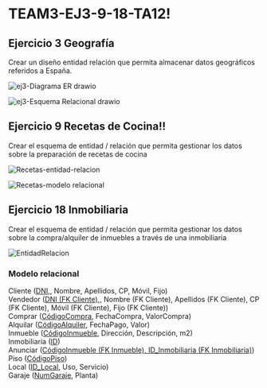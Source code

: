 # TEAM3-EJ3-9-18-TA12!



## Ejercicio 3 Geografía


Crear un diseño entidad relación que permita almacenar datos geográficos referidos a España.

![ej3-Diagrama ER drawio](https://user-images.githubusercontent.com/19403472/164429429-29e67410-670e-4c0b-b163-88ae48cfa70d.png)

![ej3-Esquema Relacional drawio](https://user-images.githubusercontent.com/19403472/164429365-0e3086e7-6356-4bc8-81fa-ba1348164b9e.png)


## Ejercicio 9 Recetas de Cocina!!



Crear el esquema de entidad / relación que permita gestionar los datos sobre la preparación de recetas de cocina


![Recetas-entidad-relacion](https://user-images.githubusercontent.com/99056015/164432861-9d21d2e2-12c5-4ff3-84ad-0bc6265231c1.jpeg)


![Recetas-modelo relacional](https://user-images.githubusercontent.com/99056015/164432960-e8640592-22b4-41f6-a623-bf345e584b41.jpeg)








## Ejercicio 18 Inmobiliaria

Crear el esquema de entidad / relación que permita gestionar los datos sobre la compra/alquiler de inmuebles a través de una inmobiliaria

![EntidadRelacion](https://user-images.githubusercontent.com/71872946/164405189-d414176c-0bde-4321-a326-842c8df2bc65.JPG)

### Modelo relacional

Cliente (<u>DNI</u>,, Nombre, Apellidos, CP, Móvil, Fijo)</br>
Vendedor (<u>DNI (FK Cliente)</u>,, Nombre (FK Cliente), Apellidos (FK Cliente), CP (FK Cliente), Móvil (FK Cliente), Fijo (FK Cliente))</br>
Comprar (<u>CódigoCompra</u>, FechaCompra, ValorCompra)</br>
Alquilar (<u>CódigoAlquiler</u>, FechaPago, Valor)</br>
Inmueble (<u>CódigoInmueble</u>, Dirección, Descripción, m2)</br>
Inmobiliaria (<u>ID</u>)</br>
Anunciar (<u>CódigoInmueble (FK Inmueble), ID_Inmobiliaria (FK Inmobiliaria)</u>)</br>
Piso (<u>CódigoPiso</u>)</br>
Local (<u>ID_Local</u>, Uso, Servicio)</br>
Garaje (<u>NumGaraje</u>, Planta)</br>
